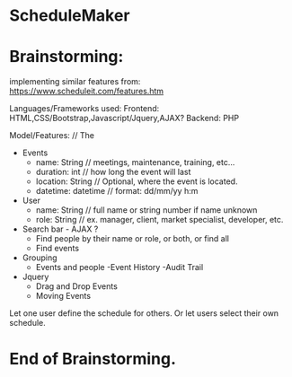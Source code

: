 # ScheduleMaker
# Brainstorming:
implementing similar features from: https://www.scheduleit.com/features.htm

Languages/Frameworks used:
Frontend:
HTML,CSS/Bootstrap,Javascript/Jquery,AJAX?
Backend:
PHP

Model/Features:
// The 
- Events
  - name: String // meetings, maintenance, training, etc... 
  - duration: int // how long the event will last
  - location: String // Optional, where the event is located.
  - datetime: datetime // format: dd/mm/yy h:m
- User
  - name: String // full name or string number if name unknown
  - role: String // ex. manager, client, market specialist, developer, etc.
- Search bar - AJAX ? 
    - Find people by their name or role, or both, or find all
    - Find events
- Grouping 
  - Events and people
-Event History
-Audit Trail
- Jquery
  - Drag and Drop Events
  - Moving Events
 


Let one user define the schedule for others. 
Or let users select their own schedule. 
# End of Brainstorming.
